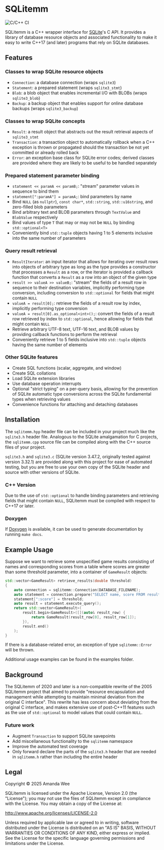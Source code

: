 SQLitemm
========
![C/C++ CI](https://github.com/amanda-wee/sqlitemm/workflows/C/C++%20CI/badge.svg)

SQLitemm is a C++ wrapper interface for [SQLite](https://www.sqlite.org/)'s C API. It provides a library of database resource objects and associated functionality to make it easy to write C++17 (and later) programs that rely on SQLite databases.

Features
--------
### Classes to wrap SQLite resource objects
* `Connection`: a database connection (wraps `sqlite3`)
* `Statement`: a prepared statement (wraps `sqlite3_stmt`)
* `Blob`: a blob object that enables incremental I/O with BLOBs (wraps `sqlite3_blob`)
* `Backup`: a backup object that enables support for online database backups (wraps `sqlite3_backup`)

### Classes to wrap SQLite concepts
* `Result`: a result object that abstracts out the result retrieval aspects of `sqlite3_stmt`
* `Transaction`: a transaction object to automatically rollback when a C++ exception is thrown or propagated should the transaction be not yet committed or already rolled back
* `Error`: an exception base class for SQLite error codes; derived classes are provided where they are likely to be useful to be handled separately

### Prepared statement parameter binding
* `statement << paramA << paramB;`: "stream" parameter values in sequence to bind them
* `statement[":paramA"] = paramA;`: bind parameters by name
* Bind `NULL` (as `nullptr`), `const char*`, `std::string`, `std::u16string`, and zero-filled blob parameters
* Bind arbitrary text and BLOB parameters through `TextValue` and `BlobValue` respectively
* Bind values of type `T` that may or may not be `NULL` by binding `std::optional<T>`
* Conveniently bind `std::tuple` objects having 1 to 5 elements inclusive into the same number of parameters

### Query result retrieval
* `ResultIterator`: an input iterator that allows for iterating over result rows into objects of arbitrary type as long as the type provides a constructor that processes a `Result` as a row, or the iterator is provided a callback function that converts a `Result` as a row into an object of the given type
* `result >> valueA >> valueB;`: "stream" the fields of a result row in sequence to their destination variables, implicitly performing type conversion, including conversion to `std::optional` for fields that might contain `NULL`
* `valueA = result[0];`: retrieve the fields of a result row by index, implicitly performing type conversion
* `valueA = result[0].as_optional<int>();`: convert the fields of a result row retrieved by index to `std::optional`, hence allowing for fields that might contain `NULL`
* Retrieve arbitrary UTF-8 text, UTF-16 text, and BLOB values by providing callback functions to perform the retrieval
* Conveniently retrieve 1 to 5 fields inclusive into `std::tuple` objects having the same number of elements

### Other SQLite features
* Create SQL functions (scalar, aggregate, and window)
* Create SQL collations
* Load SQLite extension libraries
* Use database operation interrupts
* Optional "strict typing" on a per-query basis, allowing for the prevention of SQLite automatic type conversions across the SQLite fundamental types when retrieving values
* Convenience functions for attaching and detaching databases

Installation
------------
The `sqlitemm.hpp` header file can be included in your project much like the `sqlite3.h` header file. Analogous to the SQLite amalgamation for C projects, the `sqlitemm.cpp` source file can be compiled along with the C++ source files of your project.

`sqlite3.h` and `sqlite3.c` (SQLite version 3.47.2, originally tested against version 3.32.1) are provided along with this project for ease of automated testing, but you are free to use your own copy of the SQLite header and source with other versions of SQLite.

### C++ Version
Due to the use of `std::optional` to handle binding parameters and retrieving fields that might contain `NULL`, SQLitemm must be compiled with respect to C++17 or later.

### Doxygen
If [Doxygen](https://www.doxygen.nl/) is available, it can be used to generate documentation by running `make docs`.

Example Usage
-------------
Suppose we want to retrieve some unspecified game results consisting of names and corresponding scores from a table where scores are greater than some threshold parameter, into a container of `GameResult` objects:
```cpp
std::vector<GameResult> retrieve_results(double threshold)
{
    auto connection = sqlitemm::Connection(DATABASE_FILENAME);
    auto statement = connection.prepare("SELECT name, score FROM result WHERE score > :score");
    statement[":score"] = threshold;
    auto result = statement.execute_query();
    return std::vector<GameResult>(
        result.begin<GameResult>([](auto& result_row) {
            return GameResult(result_row[0], result_row[1]);
        }),
        result.end()
    );
}
```
If there is a database-related error, an exception of type `sqlitemm::Error` will be thrown.

Additional usage examples can be found in the examples folder.

Background
----------
The SQLitemm of 2020 and later is a non-compatible rewrite of the 2005 SQLitemm project that aimed to provide "resource encapsulation and management while attempting to maintain minimal deviation from the original C interface". This rewrite has less concern about deviating from the original C interface, and makes extensive use of post-C++11 features such as the use of `std::optional` to model values that could contain `NULL`.

### Future work
* Augment `Transaction` to support SQLite savepoints
* Add miscellaneous functionality to the `sqlitemm` namespace
* Improve the automated test coverage
* Only forward declare the parts of the `sqlite3.h` header that are needed in `sqlitemm.h` rather than including the entire header

Legal
-----
Copyright &copy; 2025 Amanda Wee

SQLitemm is licensed under the Apache License, Version 2.0 (the "License"); you may not use the files of SQLitemm except in compliance with the License. You may obtain a copy of the License at:

http://www.apache.org/licenses/LICENSE-2.0

Unless required by applicable law or agreed to in writing, software distributed under the License is distributed on an "AS IS" BASIS, WITHOUT WARRANTIES OR CONDITIONS OF ANY KIND, either express or implied. See the License for the specific language governing permissions and limitations under the License.
